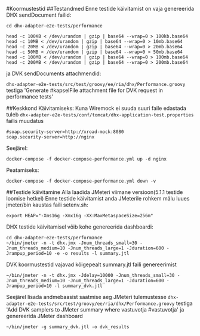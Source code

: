 #Koormustestid
##Testandmed
Enne testide käivitamist on vaja genereerida DHX sendDocument failid:
```shell script
cd dhx-adapter-e2e-tests/performance

head -c 100KB < /dev/urandom | gzip | base64 --wrap=0 > 100kb.base64
head -c 10MB < /dev/urandom | gzip | base64 --wrap=0 > 10mb.base64
head -c 20MB < /dev/urandom | gzip | base64 --wrap=0 > 20mb.base64
head -c 50MB < /dev/urandom | gzip | base64 --wrap=0 > 50mb.base64
head -c 100MB < /dev/urandom | gzip | base64 --wrap=0 > 100mb.base64
head -c 200MB < /dev/urandom | gzip | base64 --wrap=0 > 200mb.base64
```

ja DVK sendDocuments attachmendid:

`dhx-adapter-e2e-tests/src/test/groovy/ee/ria/dhx/Performance.groovy` testiga 'Generate #kapselFile attachment file for DVK request in performance tests'

##Keskkond
Käivitamiseks:
Kuna Wiremock ei suuda suuri faile edastada tuleb `dhx-adapter-e2e-tests/conf/tomcat/dhx-application-test.properties` failis muudatus 
```
#soap.security-server=http://xroad-mock:8080
soap.security-server=http://nginx
```
Seejärel:
```shell script
docker-compose -f docker-compose-performance.yml up -d nginx
``` 
Peatamiseks:
```shell script
docker-compose -f docker-compose-performance.yml down -v
``` 

##Testide käivitamine
Alla laadida JMeteri viimane versioon(5.1.1 testide loomise hetkel)
Enne testide käivitamist anda JMeterile rohkem mälu luues jmeter/bin kaustas faili setenv.sh: 
```shell script
export HEAP="-Xms16g -Xmx16g -XX:MaxMetaspaceSize=256m"
```
DHX testide käivitamisel võib kohe genereerida dashboardi:
```shell script
cd dhx-adapter-e2e-tests/performance
~/bin/jmeter -n -t dhx.jmx -Jnum_threads_small=30 -Jnum_threads_medium=10 -Jnum_threads_large=1 -Jduration=600 -Jrampup_period=10 -e -o results -l summary.jtl
```

DVK koormustestid vajavad kõigepealt summary.jtl faili genereerimist
```shell script
~/bin/jmeter -n -t dhx.jmx -Jdelay=10000 -Jnum_threads_small=30 -Jnum_threads_medium=10 -Jnum_threads_large=1 -Jduration=600 -Jrampup_period=10 -l summary_dvk.jtl
```
Seejärel lisada andmebaasist saatmise aeg JMeteri tulemustesse `dhx-adapter-e2e-tests/src/test/groovy/ee/ria/dhx/Performance.groovy` testiga 'Add DVK samplers to JMeter summary where vastuvotja #vastuvotja' 
ja genereerida JMeter dashboard
```shell script
~/bin/jmeter -g summary_dvk.jtl -o dvk_results
```